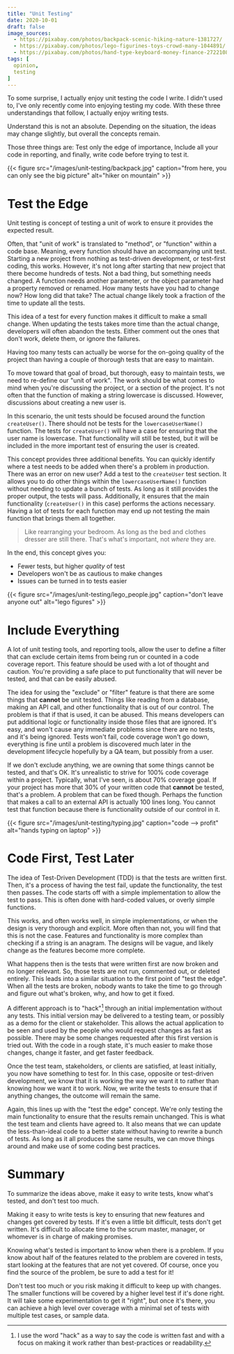 ```yaml
---
title: "Unit Testing"
date: 2020-10-01
draft: false
image_sources:
  - https://pixabay.com/photos/backpack-scenic-hiking-nature-1381727/
  - https://pixabay.com/photos/lego-figurines-toys-crowd-many-1044891/
  - https://pixabay.com/photos/hand-type-keyboard-money-finance-2722108/
tags: [
  opinion,
  testing
]
---
```


To some surprise, I actually enjoy unit testing the code I write. I didn't used to, I've only recently come into enjoying testing my code. With these three understandings that follow, I actually enjoy writing tests.

Understand this is not an absolute. Depending on the situation, the ideas may change slightly, but overall the concepts remain. 

Those three things are: Test only the edge of importance, Include all your code in reporting, and finally, write code before trying to test it.

{{< figure src="/images/unit-testing/backpack.jpg" caption="from here, you can only see the big picture" alt="hiker on mountain" >}}
# Test the Edge
Unit testing is concept of testing a unit of work to ensure it provides the expected result.

Often, that "unit of work" is translated to "method", or "function" within a code base. Meaning, every function should have an accompanying unit test. Starting a new project from nothing as test-driven development, or test-first coding, this works. However, it's not long after starting that new project that there become hundreds of tests. Not a bad thing, but something needs changed. A function needs another parameter, or the object parameter had a property removed or renamed. How many tests have you had to change now? How long did that take? The actual change likely took a fraction of the time to update all the tests.

This idea of a test for every function makes it difficult to make a small change. When updating the tests takes more time than the actual change, developers will often abandon the tests. Either comment out the ones that don't work, delete them, or ignore the failures. 

Having too many tests can actually be worse for the on-going quality of the project than having a couple of thorough tests that are easy to maintain.

To move toward that goal of broad, but thorough, easy to maintain tests, we need to re-define our "unit of work". The work should be what comes to mind when you're discussing the project, or a section of the project. It's not often that the function of making a string lowercase is discussed. However, discussions about creating a new user is. 

In this scenario, the unit tests should be focused around the function `createUser()`. There should not be tests for the `lowercaseUserName()` function. The tests for `createUser()` will have a case for ensuring that the user name is lowercase. That functionality will still be tested, but it will be included in the more important test of ensuring the user is created.

This concept provides three additional benefits. You can quickly identify where a test needs to be added when there's a problem in production. There was an error on new user? Add a test to the `createUser` test section. It allows you to do other things within the `lowercaseUserName()` function without needing to update a bunch of tests. As long as it still provides the proper output, the tests will pass. Additionally, it ensures that the main functionality (`createUser()` in this case) performs the actions necessary. Having a lot of tests for each function may end up not testing the main function that brings them all together. 
> Like rearranging your bedroom. As long as the bed and clothes dresser are still there. That's what's important, not _where_ they are.

In the end, this concept gives you:
- Fewer tests, but higher _quality_ of test
- Developers won't be as cautious to make changes
- Issues can be turned in to tests easier 

{{< figure src="/images/unit-testing/lego_people.jpg" caption="don't leave anyone out" alt="lego figures" >}}
# Include Everything
A lot of unit testing tools, and reporting tools, allow the user to define a filter that can exclude certain items from being run or counted in a code coverage report. This feature should be used with a lot of thought and caution. You're providing a safe place to put functionality that will never be tested, and that can be easily abused.

The idea for using the "exclude" or "filter" feature is that there are some things that **cannot** be unit tested. Things like reading from a database, making an API call, and other functionality that is out of our control. The problem is that if that is used, it can be abused. This means developers can put additional logic or functionality inside those files that are ignored. It's easy, and won't cause any immediate problems since there are no tests, and it's being ignored. Tests won't fail, code coverage won't go down, everything is fine until a problem is discovered much later in the development lifecycle hopefully by a QA team, but possibly from a user. 

If we don't exclude anything, we are owning that some things cannot be tested, and that's OK. It's unrealistic to strive for 100% code coverage within a project. Typically, what I've seen, is about 70% coverage goal. If your project has more that 30% of your written code that **cannot** be tested, that's a problem. A problem that can be fixed though. Perhaps the function that makes a call to an external API is actually 100 lines long. You cannot test that function because there is functionality outside of our control in it.

{{< figure src="/images/unit-testing/typing.jpg" caption="code --> profit" alt="hands typing on laptop" >}}
# Code First, Test Later
The idea of Test-Driven Development (TDD) is that the tests are written first. Then, it's a process of having the test fail, update the functionality, the test then passes. The code starts off with a simple implementation to allow the test to pass. This is often done with hard-coded values, or overly simple functions. 

This works, and often works well, in simple implementations, or when the design is very thorough and explicit. More often than not, you will find that this is not the case. Features and functionality is more complex than checking if a string is an anagram. The designs will be vague, and likely change as the features become more complete.

What happens then is the tests that were written first are now broken and no longer relevant. So, those tests are not run, commented out, or deleted entirely. This leads into a similar situation to the first point of "test the edge". When all the tests are broken, nobody wants to take the time to go through and figure out what's broken, why, and how to get it fixed.

A different approach is to "hack"[^1] through an initial implementation without any tests. This initial version may be delivered to a testing team, or possibly as a demo for the client or stakeholder. This allows the actual application to be seen and used by the people who would request changes as fast as possible. There may be some changes requested after this first version is tried out. With the code in a rough state, it's much easier to make those changes, change it faster, and get faster feedback.

Once the test team, stakeholders, or clients are satisfied, at least initially, you now have something to test for. In this case, opposite or test-driven development, we know that it is working the way we want it to rather than knowing how we want it to work. Now, we write the tests to ensure that if anything changes, the outcome will remain the same. 

Again, this lines up with the "test the edge" concept. We're only testing the main functionality to ensure that the results remain unchanged. This is what the test team and clients have agreed to. It also means that we can update the less-than-ideal code to a better state without having to rewrite a bunch of tests. As long as it all produces the same results, we can move things around and make use of some coding best practices.

# Summary
To summarize the ideas above, make it easy to write tests, know what's tested, and don't test too much.

Making it easy to write tests is key to ensuring that new features and changes get covered by tests. If it's even a little bit difficult, tests don't get written. It's difficult to allocate time to the scrum master, manager, or whomever is in charge of making promises.

Knowing what's tested is important to know when there is a problem. If you know about half of the features related to the problem are covered in tests, start looking at the features that are not yet covered. Of course, once you find the source of the problem, be sure to add a test for it!

Don't test too much or you risk making it difficult to keep up with changes. The smaller functions will be covered by a higher level test if it's done right. It will take some experimentation to get it "right", but once it's there, you can achieve a high level over coverage with a minimal set of tests with multiple test cases, or sample data.

[^1]: I use the word "hack" as a way to say the code is written fast and with a focus on making it work rather than best-practices or readability.
